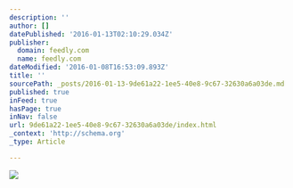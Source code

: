 ```yaml
---
description: ''
author: []
datePublished: '2016-01-13T02:10:29.034Z'
publisher:
  domain: feedly.com
  name: feedly.com
dateModified: '2016-01-08T16:53:09.893Z'
title: ''
sourcePath: _posts/2016-01-13-9de61a22-1ee5-40e8-9c67-32630a6a03de.md
published: true
inFeed: true
hasPage: true
inNav: false
url: 9de61a22-1ee5-40e8-9c67-32630a6a03de/index.html
_context: 'http://schema.org'
_type: Article

---
```

![](http://photon.101medialablimit.netdna-cdn.com/hypebeast.com/image/2016/01/nike-air-tech-challenge-ii-qs-2016-0.jpg?w=800)